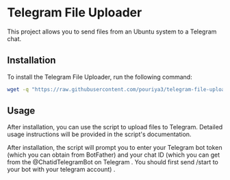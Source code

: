 # Telegram File Uploader

This project allows you to send files from an Ubuntu system to a Telegram chat.

## Installation

To install the Telegram File Uploader, run the following command:

```sh
wget -q "https://raw.githubusercontent.com/pouriya3/telegram-file-uploader/refs/heads/main/install.sh" -O install.sh && bash install.sh
```

## Usage

After installation, you can use the script to upload files to Telegram. Detailed usage instructions will be provided in the script's documentation.

After installation, the script will prompt you to enter your Telegram bot token (which you can obtain from BotFather) and your chat ID (which you can get from the @ChatidTelegramBot on Telegram . You should first send /start to your bot with your telegram account) .
